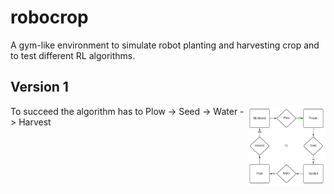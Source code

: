 # robocrop

A gym-like environment to simulate robot planting and harvesting crop and to test different RL algorithms.

## Version 1
<img src="commons\RobocropV1.svg" width=125 height=128 align='right'>
To succeed the algorithm has to 
Plow -> Seed -> Water -> Harvest


<!-- 
## Version 1.1
To succeed the algorithm has to 
Plow -> Seed -> Water -> Water -> Harvest
## Version 2
Observation:
Between 0 and 3: Empty, Seeded, Small plant, Ready for harvest
Soil moisture: Between 0 - 100. 100 for each watering, decrease 25 point every step

Observation:
Between 0 and 3: Empty, Seeded, Small plant, Ready for harvest
Soil moisture: Between 0 - 100. 100 for each watering, decrease 25 point every step -->